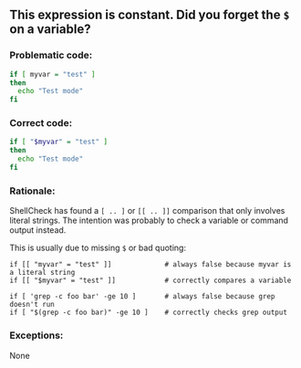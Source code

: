 ## This expression is constant. Did you forget the `$` on a variable?
### Problematic code:

```sh
if [ myvar = "test" ]
then
  echo "Test mode"
fi
```

### Correct code:

```sh
if [ "$myvar" = "test" ]
then
  echo "Test mode"
fi
```
### Rationale:

ShellCheck has found a `[ .. ]` or `[[ .. ]]` comparison that only involves literal strings. The intention was probably to check a variable or command output instead.

This is usually due to missing `$` or bad quoting:

    if [[ "myvar" = "test" ]]             # always false because myvar is a literal string
    if [[ "$myvar" = "test" ]]            # correctly compares a variable

    if [ 'grep -c foo bar' -ge 10 ]       # always false because grep doesn't run
    if [ "$(grep -c foo bar)" -ge 10 ]    # correctly checks grep output

### Exceptions:

None